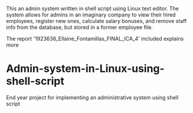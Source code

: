 This an admin system written in shell script using Linux text editor. The system allows for admins in an imaginary company to view their hired employees, register new ones, calculate salary bonuses, and remove staff info from the database, but stored in a former employee file.

The report '1923636_Ellaine_Fontamillas_FINAL_ICA_4' included explains more

# Admin-system-in-Linux-using-shell-script
End year project for implementing an administrative system using shell script 

